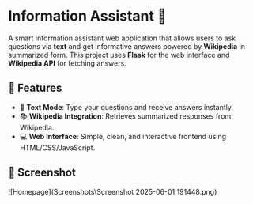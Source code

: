# Information Assistant 💬
A smart information assistant web application that allows users to ask questions via **text** and get informative answers powered by **Wikipedia** in summarized form. This project uses **Flask** for the web interface  and **Wikipedia API** for fetching answers.

## 🔧 Features
- 🧾 **Text Mode**: Type your questions and receive answers instantly.
- 📚 **Wikipedia Integration**: Retrieves summarized responses from Wikipedia.
- 💻 **Web Interface**: Simple, clean, and interactive frontend using HTML/CSS/JavaScript.

## 📸 Screenshot

![Homepage](Screenshots\Screenshot 2025-06-01 191448.png)
